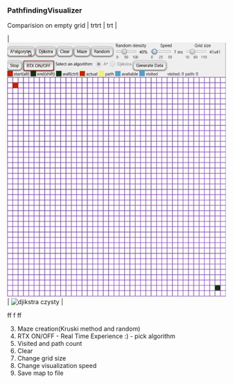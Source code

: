 ### PathfindingVisualizer
Comparision on empty grid
| trtrt | trt |

| ![aalgorytm czysty](gify/aalgorytm%20czysty.gif) | ![djikstra czysty](gify/djikstra%20czysty.gif) |

<div style="-webkit-column-count: 3; -moz-column-count: 3; column-count: 3; -webkit-column-rule: 1px dotted #e0e0e0; -moz-column-rule: 1px dotted #e0e0e0; column-rule: 1px dotted #e0e0e0;">
    <div style="display: inline-block;">
        <!-- first column's content -->ff
    </div>
    <div style="display: inline-block;">
        <!-- second column's content -->f
    </div>
    <div style="display: inline-block;">
        <!-- third column's content -->ff
    </div>
</div>

3. Maze creation(Kruski method and random)
4. RTX ON/OFF - Real Time Experience :) - pick algorithm
5. Visited and path count
6. Clear
7. Change grid size
8. Change visualization speed
9. Save map to file
